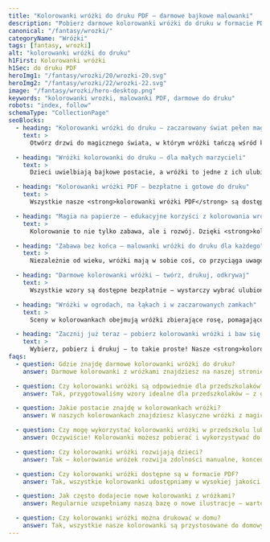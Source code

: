 ```yaml
---
title: "Kolorowanki wróżki do druku PDF – darmowe bajkowe malowanki"
description: "Pobierz darmowe kolorowanki wróżki do druku w formacie PDF. Magia, zaczarowane ogrody – idealne dla dzieci. "
canonical: "/fantasy/wrozki/"
categoryName: "Wróżki"
tags: [fantasy, wrozki]
alt: "kolorowanki wróżki do druku"
h1First: Kolorowanki wróżki
h1Sec: do druku PDF
heroImg1: "/fantasy/wrozki/20/wrozki-20.svg"
heroImg2: "/fantasy/wrozki/22/wrozki-22.svg"
image: "/fantasy/wrozki/hero-desktop.png"
keywords: "kolorowanki wrozki, malowanki PDF, darmowe do druku"
robots: "index, follow"
schemaType: "CollectionPage"
seoBlocks:
  - heading: "Kolorowanki wróżki do druku – zaczarowany świat pełen magii"
    text: >
      Otwórz drzwi do magicznego świata, w którym wróżki tańczą wśród kwiatów, a ich skrzydła mienią się kolorami tęczy. Nasze <strong>kolorowanki wróżki do druku</strong> przeniosą każde dziecko do zaczarowanej krainy pełnej czarów, dobroci i przygód. To idealny sposób na rozwijanie kreatywności i wyobraźni podczas spokojnych chwil z kredkami.

  - heading: "Wróżki kolorowanki do druku – dla małych marzycieli"
    text: >
      Dzieci uwielbiają bajkowe postacie, a wróżki to jedne z ich ulubionych. W tej kolekcji znajdziesz <strong>wróżki kolorowanki do druku</strong> z magicznymi laskami, leśnymi duszkami i skrzydlatymi przyjaciółkami zwierząt. Każdy rysunek został zaprojektowany z myślą o przedszkolakach i starszych dzieciach, które kochają opowieści o dobru i pięknie.

  - heading: "Kolorowanki wróżki PDF – bezpłatne i gotowe do druku"
    text: >
      Wszystkie nasze <strong>kolorowanki wróżki PDF</strong> są dostępne całkowicie za darmo. Nie wymagamy logowania ani rejestracji – wystarczy kliknąć i pobrać gotowy plik A4, idealny do wydrukowania w domu lub w przedszkolu. Dzięki prostym liniom i uroczej tematyce dzieci mogą od razu przystąpić do zabawy.

  - heading: "Magia na papierze – edukacyjne korzyści z kolorowania wróżek"
    text: >
      Kolorowanie to nie tylko zabawa, ale i rozwój. Dzięki <strong>kolorowankom z wróżkami</strong> dzieci uczą się koncentracji, precyzji i cierpliwości. Bajkowa tematyka pobudza wyobraźnię, a opowiadanie historii o wróżkach w trakcie kolorowania wzmacnia zdolności językowe i narracyjne.

  - heading: "Zabawa bez końca – malowanki wróżki do druku dla każdego"
    text: >
      Niezależnie od wieku, wróżki mają w sobie coś, co przyciąga uwagę. Nasze <strong>malowanki wróżki do druku</strong> to także świetna propozycja dla starszych dzieci i rodziców, którzy chcą wspólnie spędzić czas, tworząc bajkowe arcydzieła. Kolorowanie może stać się wspólną, relaksującą tradycją.

  - heading: "Darmowe kolorowanki wróżki – twórz, drukuj, odkrywaj"
    text: >
      Wszystkie wzory są dostępne bezpłatnie – wystarczy wybrać ulubioną wróżkę, pobrać plik PDF i rozpocząć magiczną przygodę z kredkami. Nasze <strong>darmowe kolorowanki wróżki</strong> to także idealna propozycja na zajęcia plastyczne w przedszkolu czy podczas domowej zabawy w świecie fantasy.

  - heading: "Wróżki w ogrodach, na łąkach i w zaczarowanych zamkach"
    text: >
      Sceny w kolorowankach obejmują wróżki zbierające rosę, pomagające kwiatom rosnąć, fruwające nad jeziorami czy odpoczywające w pałacach z kryształów. Każda ilustracja to zaproszenie do stworzenia własnej wersji baśniowego świata.

  - heading: "Zacznij już teraz – pobierz kolorowanki wróżki i baw się kreatywnie"
    text: >
      Wybierz, pobierz i drukuj – to takie proste! Nasze <strong>kolorowanki wróżki do druku</strong> są zawsze pod ręką. Przenieś się do świata fantazji razem z dzieckiem i spraw, by każda kartka papieru zamieniła się w zaczarowaną historię.
faqs:
  - question: Gdzie znajdę darmowe kolorowanki wróżki do druku?
    answer: Darmowe kolorowanki z wróżkami znajdziesz na naszej stronie – wystarczy pobrać pliki PDF i wydrukować je w formacie A4. Nie wymagamy logowania ani rejestracji.

  - question: Czy kolorowanki wróżki są odpowiednie dla przedszkolaków?
    answer: Tak, przygotowaliśmy wzory idealne dla przedszkolaków – z grubymi konturami, prostymi kształtami i bajkowymi motywami, które rozbudzają dziecięcą wyobraźnię.

  - question: Jakie postacie znajdę w kolorowankach wróżki?
    answer: W naszych kolorowankach znajdziesz klasyczne wróżki z magicznymi różdżkami, skrzydlatych opiekunów natury, wróżki w zaczarowanych ogrodach i wiele innych fantastycznych ilustracji.

  - question: Czy mogę wykorzystać kolorowanki wróżki w przedszkolu lub szkole?
    answer: Oczywiście! Kolorowanki możesz pobierać i wykorzystywać do celów edukacyjnych w placówkach oświatowych – to świetny materiał na zajęcia plastyczne lub tematyczne.

  - question: Czy kolorowanki wróżki rozwijają dzieci?
    answer: Tak – kolorowanie wróżek rozwija zdolności manualne, koncentrację i kreatywność. Dodatkowo bajkowa tematyka pomaga w rozwijaniu opowieści i myślenia obrazowego.

  - question: Czy kolorowanki wróżki dostępne są w formacie PDF?
    answer: Tak, wszystkie kolorowanki udostępniamy w wysokiej jakości formacie PDF – gotowym do druku bez żadnych dodatkowych kroków.

  - question: Jak często dodajecie nowe kolorowanki z wróżkami?
    answer: Regularnie uzupełniamy naszą bazę o nowe ilustracje – warto zaglądać co kilka dni, by odkryć świeże propozycje z bajkowego świata wróżek.

  - question: Czy kolorowanki wróżki można drukować w domu?
    answer: Tak, wszystkie nasze kolorowanki są przystosowane do domowych drukarek – wystarczy standardowy papier A4 i można zaczynać zabawę!
---
```

